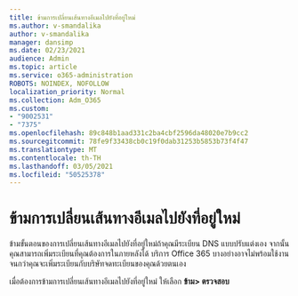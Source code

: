 ```yaml
---
title: ข้ามการเปลี่ยนเส้นทางอีเมลไปยังที่อยู่ใหม่
ms.author: v-smandalika
author: v-smandalika
manager: dansimp
ms.date: 02/23/2021
audience: Admin
ms.topic: article
ms.service: o365-administration
ROBOTS: NOINDEX, NOFOLLOW
localization_priority: Normal
ms.collection: Adm_O365
ms.custom:
- "9002531"
- "7375"
ms.openlocfilehash: 89c848b1aad331c2ba4cbf2596da48020e7b9cc2
ms.sourcegitcommit: 78fe9f33438cb0c19f0dab31253b5853b73f4f47
ms.translationtype: MT
ms.contentlocale: th-TH
ms.lasthandoff: 03/05/2021
ms.locfileid: "50525378"
---
```

# <a name="skip-redirecting-email-to-new-address"></a>ข้ามการเปลี่ยนเส้นทางอีเมลไปยังที่อยู่ใหม่

ข้ามขั้นตอนของการเปลี่ยนเส้นทางอีเมลไปยังที่อยู่ใหม่ถ้าคุณมีระเบียน DNS แบบปรับแต่งเอง จากนั้นคุณสามารถเพิ่มระเบียนที่คุณต้องการในภายหลังได้ บริการ Office 365 บางอย่างอาจไม่พร้อมใช้งานจนกว่าคุณจะเพิ่มระเบียนกับบริษัทจดทะเบียนของคุณด้วยตนเอง

เมื่อต้องการข้ามการเปลี่ยนเส้นทางอีเมลไปยังที่อยู่ใหม่ ให้เลือก **ข้าม> ตรวจสอบ**